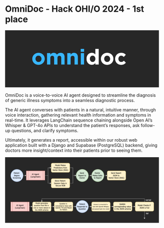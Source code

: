 # OmniDoc - Hack OHI/O 2024 - 1st place
<p align="center">
  <img src="omnidoc_logo.png" />
</p>

OmniDoc is a voice-to-voice AI agent designed to streamline the diagnosis of generic illness symptoms into a seamless diagnostic process. 

The AI agent converses with patients in a natural, intuitive manner, through voice interaction, gathering relevant health information and symptoms in real-time. It leverages LangChain sequence chaining alongside Open AI’s Whisper & GPT-4o APIs to understand the patient’s responses, ask follow-up questions, and clarify symptoms. 

Ultimately, it generates a report, accessible within our robust web application built with a Django and Supabase (PostgreSQL) backend, giving doctors more insight/context into their patients prior to seeing them.

<p align="center">
  <img src="omnidoc_diagram.png" />
</p>
